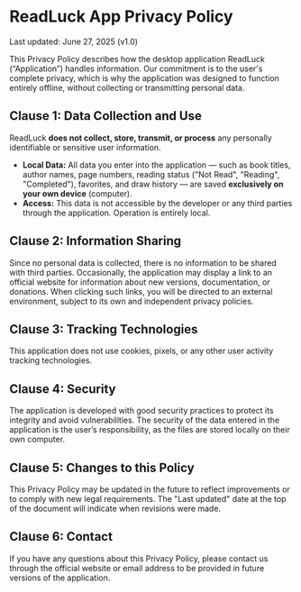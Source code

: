 
# ReadLuck App Privacy Policy

Last updated: June 27, 2025 (v1.0)

This Privacy Policy describes how the desktop application ReadLuck (“Application”) handles information. Our commitment is to the user's complete privacy, which is why the application was designed to function entirely offline, without collecting or transmitting personal data.

## Clause 1: Data Collection and Use

ReadLuck **does not collect, store, transmit, or process** any personally identifiable or sensitive user information.

* **Local Data:** All data you enter into the application — such as book titles, author names, page numbers, reading status ("Not Read", "Reading", "Completed"), favorites, and draw history — are saved **exclusively on your own device** (computer).
* **Access:** This data is not accessible by the developer or any third parties through the application. Operation is entirely local.

## Clause 2: Information Sharing

Since no personal data is collected, there is no information to be shared with third parties. Occasionally, the application may display a link to an official website for information about new versions, documentation, or donations. When clicking such links, you will be directed to an external environment, subject to its own and independent privacy policies.

## Clause 3: Tracking Technologies

This application does not use cookies, pixels, or any other user activity tracking technologies.

## Clause 4: Security

The application is developed with good security practices to protect its integrity and avoid vulnerabilities. The security of the data entered in the application is the user’s responsibility, as the files are stored locally on their own computer.

## Clause 5: Changes to this Policy

This Privacy Policy may be updated in the future to reflect improvements or to comply with new legal requirements. The "Last updated" date at the top of the document will indicate when revisions were made.

## Clause 6: Contact

If you have any questions about this Privacy Policy, please contact us through the official website or email address to be provided in future versions of the application.
